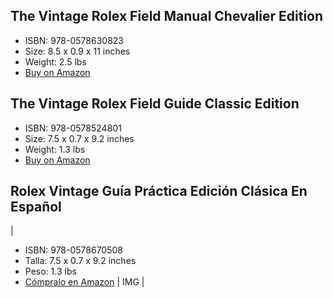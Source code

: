 ## The Vintage Rolex Field Manual Chevalier Edition
- ISBN: 978-0578630823
- Size: 8.5 x 0.9 x 11 inches
- Weight: 2.5 lbs
- [Buy on Amazon](https://www.amazon.com/Vintage-Rolex-Field-Manual-Collectors/dp/0578630826/) 

## The Vintage Rolex Field Guide Classic Edition 
- ISBN: 978-0578524801
- Size: 7.5 x 0.7 x 9.2 inches
- Weight: 1.3 lbs
- [Buy on Amazon](https://www.amazon.com/dp/0578524805/)

## Rolex Vintage Guía Práctica Edición Clásica En Español
|
- ISBN: 978-0578670508
- Talla: 7.5 x 0.7 x 9.2 inches
- Peso: 1.3 lbs
- [Cómpralo en Amazon](https://www.amazon.com/Gu%C3%ADa-Pr%C3%A1ctica-Rolex-Vintage-supervivencia/dp/057867050X/)
| IMG |
